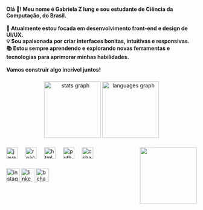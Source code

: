 <h4 align="left">Olá 👋! Meu nome é Gabriela Z Iung e sou estudante de Ciência da Computação, do Brasil.<br><br>🎯 Atualmente estou focada em desenvolvimento front-end e design de UI/UX.  <br>💡 Sou apaixonada por criar interfaces bonitas, intuitivas e responsivas.  <br>📚 Estou sempre aprendendo e explorando novas ferramentas e tecnologias para aprimorar minhas habilidades.  <br><br>Vamos construir algo incrível juntos!</h4>

###

<div align="center">
  <img src="https://github-readme-stats.vercel.app/api?username=gabrielaiung&hide_title=false&hide_rank=false&show_icons=true&include_all_commits=true&count_private=true&disable_animations=false&theme=dracula&locale=en&hide_border=false" height="150" alt="stats graph"  />
  <img src="https://github-readme-stats.vercel.app/api/top-langs?username=gabrielaiung&locale=en&hide_title=false&layout=compact&card_width=320&langs_count=5&theme=dracula&hide_border=false" height="150" alt="languages graph"  />
</div>

###

<img align="right" height="150" src="https://media0.giphy.com/media/v1.Y2lkPTc5MGI3NjExejFhZ2EwbHp4dDhyM2hvZmFsa2M5azZzNXYxbzIydng0ZjZwY3AyZCZlcD12MV9pbnRlcm5hbF9naWZfYnlfaWQmY3Q9cw/qP2YwW2BpB2K0qMjMk/giphy.gif"  />

###

<div align="left">
  <img src="https://cdn.jsdelivr.net/gh/devicons/devicon/icons/javascript/javascript-original.svg" height="30" alt="javascript logo"  />
  <img width="12" />
  <img src="https://cdn.jsdelivr.net/gh/devicons/devicon/icons/react/react-original.svg" height="30" alt="react logo"  />
  <img width="12" />
  <img src="https://cdn.jsdelivr.net/gh/devicons/devicon/icons/html5/html5-original.svg" height="30" alt="html5 logo"  />
  <img width="12" />
  <img src="https://cdn.jsdelivr.net/gh/devicons/devicon/icons/python/python-original.svg" height="30" alt="python logo"  />
  <img width="12" />
  <img src="https://cdn.jsdelivr.net/gh/devicons/devicon/icons/csharp/csharp-original.svg" height="30" alt="csharp logo"  />
</div>

###

<div align="left">
  <a href="https://www.instagram.com/gabriela.zweigle/" target="_blank">
    <img src="https://img.shields.io/static/v1?message=Instagram&logo=instagram&label=&color=632024&logoColor=white&labelColor=&style=for-the-badge" height="35" alt="instagram logo"  />
  </a>
  <a href="https://www.linkedin.com/in/gabrielazweigleiung/" target="_blank">
    <img src="https://img.shields.io/static/v1?message=LinkedIn&logo=linkedin&label=&color=223c63&logoColor=white&labelColor=&style=for-the-badge" height="35" alt="linkedin logo"  />
  </a>
  <a href="https://www.behance.net/gabrielzweigle#" target="_blank">
    <img src="https://img.shields.io/static/v1?message=Behance&logo=behance&label=&color=2b3349&logoColor=white&labelColor=&style=for-the-badge" height="35" alt="behance logo"  />
  </a>
</div>

###
